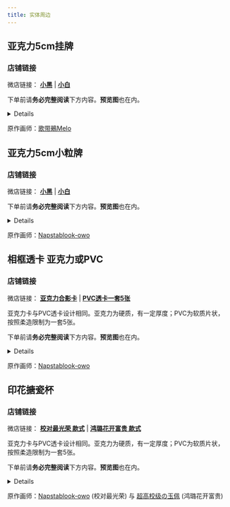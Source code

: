 ```yaml
---
title: 实体周边
---
```


## 亚克力5cm挂牌

### 店铺链接
微店链接： [**小黑**](https://weidian.com/item.html?itemID=7298412777) | [**小白**](https://weidian.com/item.html?itemID=7299430436)

下单前请**务必完整阅读**下方内容。**预览图**也在内。

<details>

我们使用了柔造周边定制平台，您在微店下订单后将自动由柔造为您发货。  
柔造的预计制作+发货时间可能于7-14日不等(无法批量制作余量发货，仅能按单制作发货)。  
因此，**您若发现有长时间未更新状态(如15日后仍未发货)等情况，或有疑问，请通过B站私信或其他途径,如 [QQ频道、群](/docs/main#%E5%8A%A0%E5%85%A5%E5%91%A8%E8%BE%B9%E7%A4%BE%E5%8C%BA%E6%88%96%E5%8A%A0%E5%85%A5%E9%9B%B6%E5%8D%8F%E4%BC%9A) 联系我们！**

我们**不将**售卖周边视为零协会的**支持和收入**渠道。我们的周边定价贴近柔造的**发货预估成本价**。若您想要支持我们，还请优先考虑[ 爱发电 ](https://afdian.net/a/Limbus_zero)平台。我们也为在爱发电支持我们的小伙伴们准备了[ 数字可下载内容 ](/docs/community/patron)。

希望这份周边能让您**感到开心**！

**镭射效果 GIF 实拍**

![image](/img/page/merch/acrylic/sunlightGif.gif)

**预览图**

![image](/img/page/merch/acrylic/demo.png)

**实拍图（镭射效果请参考GIF）**

![image](/img/page/merch/acrylic/realShot.png)

</details>

原作画师：[歌带鵐Melo](https://space.bilibili.com/1491249425)

## 亚克力5cm小粒牌

### 店铺链接
微店链接： [**小黑**](https://weidian.com/item.html?itemID=7298390951) | [**小白**](https://weidian.com/item.html?itemID=7299385310)

下单前请**务必完整阅读**下方内容。**预览图**也在内。

<details>

我们使用了柔造周边定制平台，您在微店下订单后将自动由柔造为您发货。  
柔造的预计制作+发货时间可能于7-14日不等(无法批量制作余量发货，仅能按单制作发货)。  
因此，**您若发现有长时间未更新状态(如15日后仍未发货)等情况，或有疑问，请通过B站私信或其他途径,如 [QQ频道、群](/docs/main#%E5%8A%A0%E5%85%A5%E5%91%A8%E8%BE%B9%E7%A4%BE%E5%8C%BA%E6%88%96%E5%8A%A0%E5%85%A5%E9%9B%B6%E5%8D%8F%E4%BC%9A) 联系我们！**

我们**不将**售卖周边视为零协会的**支持和收入**渠道。我们的周边定价贴近柔造的**发货预估成本价**。若您想要支持我们，还请优先考虑[ 爱发电 ](https://afdian.net/a/Limbus_zero)平台。我们也为在爱发电支持我们的小伙伴们准备了[ 数字可下载内容 ](/docs/community/patron)。

**预览图**

![image](/img/page/merch/acrylicStand/B.jpg)

![image](/img/page/merch/acrylicStand/W.jpg)
</details>

原作画师：[Napstablook-owo](https://space.bilibili.com/266708018)

## 相框透卡 亚克力或PVC

### 店铺链接
微店链接： [**亚克力合影卡**](https://weidian.com/item.html?itemID=7298489655) | [**PVC透卡一套5张**](https://weidian.com/item.html?itemID=7299461912)

亚克力卡与PVC透卡设计相同。亚克力为硬质，有一定厚度；PVC为软质片状，按照柔造限制为一套5张。

下单前请**务必完整阅读**下方内容。**预览图**也在内。

<details>

我们使用了柔造周边定制平台，您在微店下订单后将自动由柔造为您发货。  
柔造的预计制作+发货时间可能于7-14日不等(无法批量制作余量发货，仅能按单制作发货)。  
因此，**您若发现有长时间未更新状态(如15日后仍未发货)等情况，或有疑问，请通过B站私信或其他途径,如 [QQ频道、群](/docs/main#%E5%8A%A0%E5%85%A5%E5%91%A8%E8%BE%B9%E7%A4%BE%E5%8C%BA%E6%88%96%E5%8A%A0%E5%85%A5%E9%9B%B6%E5%8D%8F%E4%BC%9A) 联系我们！**

我们**不将**售卖周边视为零协会的**支持和收入**渠道。我们的周边定价贴近柔造的**发货预估成本价**。我们的周边定价贴近柔造的**发货预估成本价**。若您想要支持我们，还请优先考虑[ 爱发电 ](https://afdian.net/a/Limbus_zero)平台。我们也为在爱发电支持我们的小伙伴们准备了[ 数字可下载内容 ](/docs/community/patron)。

希望这份周边能让您**感到开心**！

**亚克力合影卡预览图**

![image](/img/page/merch/card/acrylic.jpg)

**PVC透卡预览图**

![image](/img/page/merch/card/pvc.jpg)
</details>

原作画师：[Napstablook-owo](https://space.bilibili.com/266708018)

## 印花搪瓷杯

### 店铺链接
微店链接： [**校对最光荣 款式**](https://weidian.com/item.html?itemID=7299434234) | [**鸿璐花开富贵 款式**](https://weidian.com/item.html?itemID=7312439128)

亚克力卡与PVC透卡设计相同。亚克力为硬质，有一定厚度；PVC为软质片状，按照柔造限制为一套5张。

下单前请**务必完整阅读**下方内容。**预览图**也在内。

<details>

我们使用了柔造周边定制平台，您在微店下订单后将自动由柔造为您发货。  
柔造的预计制作+发货时间可能于7-14日不等(无法批量制作余量发货，仅能按单制作发货)。  
因此，**您若发现有长时间未更新状态(如15日后仍未发货)等情况，或有疑问，请通过B站私信或其他途径,如 [QQ频道、群](/docs/main#%E5%8A%A0%E5%85%A5%E5%91%A8%E8%BE%B9%E7%A4%BE%E5%8C%BA%E6%88%96%E5%8A%A0%E5%85%A5%E9%9B%B6%E5%8D%8F%E4%BC%9A) 联系我们！**

我们**不将**售卖周边视为零协会的**支持和收入**渠道。我们的周边定价贴近柔造的**发货预估成本价**。我们的周边定价贴近柔造的**发货预估成本价**。若您想要支持我们，还请优先考虑[ 爱发电 ](https://afdian.net/a/Limbus_zero)平台。我们也为在爱发电支持我们的小伙伴们准备了[ 数字可下载内容 ](/docs/community/patron)。

希望这份周边能让您**感到开心**！

**校对最光荣搪瓷杯预览图**

![image](/img/page/merch/cup/JD.png)

**鸿璐花开富贵款式预览图**

![image](/img/page/merch/cup/HL.png)
</details>

原作画师：[Napstablook-owo](https://space.bilibili.com/266708018) (校对最光荣) 与 [超高校级の玉佩](https://space.bilibili.com/10979687) (鸿璐花开富贵)